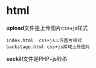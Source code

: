 # html

**upload**文件是上传图片css+js样式

    index.html  css+js上传图片样式 
    backstage.html css+js跨域上传图片
    
**seckill**文件是PHP+js秒杀